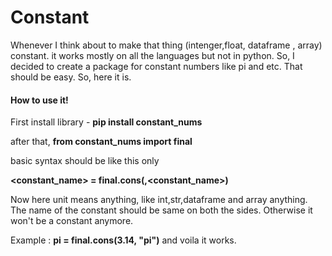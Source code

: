# Constant
Whenever I think about to make that thing (intenger,float, dataframe , array) constant. it works mostly on all the languages but not in python. So, I decided to create a package for constant numbers like pi and etc. That should be easy. So, here it is.
#### How to use it!
First install library - **pip install constant_nums**

after that, **from constant_nums import final**

basic syntax should be like this only 

 **<constant_name> = final.cons(<unit>,<constant_name>)**

 Now here unit means anything, like int,str,dataframe and array anything. The name of the constant should be same on both the sides. Otherwise it won't be a constant anymore.

Example : **pi = final.cons(3.14, "pi")** and voila it works.
